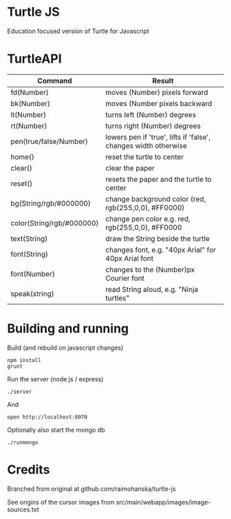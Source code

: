 # Turtle JS

Education focused version of Turtle for Javascript

# TurtleAPI

Command                     | Result
----------------------------|-------------------------------------------
fd(Number)                  | moves (Number) pixels forward
bk(Number)                  | moves (Number pixels backward
lt(Number)                  | turns left (Number) degrees
rt(Number)                  | turns right (Number) degrees
pen(true/false/Number)      | lowers pen if 'true', lifts if 'false', changes width otherwise
home()                      | reset the turtle to center
clear()                     | clear the paper
reset()                     | resets the paper and the turtle to center
bg(String/rgb/#000000)      | change background color (red, rgb(255,0,0), #FF0000)
color(String/rgb/#000000)   | change pen color e.g. red, rgb(255,0,0), #FF0000
text(String)                | draw the String beside the turtle
font(String)                | changes font, e.g. "40px Arial" for 40px Arial font
font(Number)                | changes to the (Number)px Courier font
speak(string)               | read String aloud, e.g. "Ninja turtles"

# Building and running

Build (and rebuild on javascript changes)

    npm install
    grunt

Run the server (node.js / express)

    ./server

And

    open http://localhost:8070

Optionally also start the mongo db

    ./runmongo

# Credits

Branched from original at github.com/raimohanska/turtle-js

See origins of the cursor images from src/main/webapp/images/image-sources.txt
